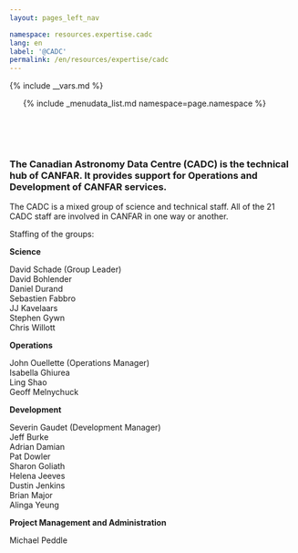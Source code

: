 ```yaml
---
layout: pages_left_nav

namespace: resources.expertise.cadc
lang: en
label: '@CADC'
permalink: /en/resources/expertise/cadc
---
```


{% include __vars.md %}

<!-- Content starts -->

<ul class="list-unstyled">
  {% include _menudata_list.md namespace=page.namespace %}
</ul>


<br>
<br>
<br>
<h3>The Canadian Astronomy Data Centre (CADC) is the technical hub of CANFAR. It provides support for Operations and Development of CANFAR services.</h3>

 The CADC is a mixed group of science and technical staff. All of the 21 CADC staff are involved in CANFAR in one way or another.<br>
 
 Staffing of the groups:
 
<b> Science </b>
 
 David Schade (Group Leader)<br>
 David Bohlender<br>
 Daniel Durand<br>
 Sebastien Fabbro<br>
 JJ Kavelaars<br>
 Stephen Gywn <br>
 Chris Willott<br>

 
 <b> Operations </b>
 
 John Ouellette (Operations Manager)<br>
 Isabella Ghiurea<br>
 Ling Shao<br>
 Geoff Melnychuck<br>
 
 <b> Development</b>
 
 Severin Gaudet (Development Manager)<br>
 Jeff Burke<br>
 Adrian Damian<br>
 Pat Dowler<br>
 Sharon Goliath<br>
 Helena Jeeves<br>
 Dustin Jenkins<br>
 Brian Major<br>
 Alinga Yeung<br>
 
 <b> Project Management and Administration</b>
 
 Michael Peddle
 
 
 
 

<!-- Content ends -->

